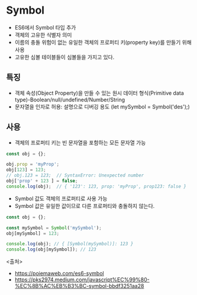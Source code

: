 # Symbol
- ES6에서 Symbol 타입 추가
- 객체의 고유한 식별자 의미
- 이름의 충돌 위험이 없는 유일한 객체의 프로퍼티 키(property key)를 만들기 위해 사용
- 고유한 심볼 테이블들이 심볼들을 가지고 있다.

## 특징
- 객체 속성(Object Property)을 만들 수 있는 원시 데이터 형식(Primitive data type)-Boolean/null/undefined/Number/String
- 문자열을 인자로 허용: 설명으로 디버깅 용도 (let mySymbol = Symbol('des');)


## 사용
- 객체의 프로퍼티 키는 빈 문자열을 포함하는 모든 문자열 가능
```javascript
const obj = {};

obj.prop = 'myProp'; 
obj[123] = 123;
// obj.123 = 123;  // SyntaxError: Unexpected number
obj['prop' + 123 ] = false;
console.log(obj);  // { '123': 123, prop: 'myProp', prop123: false }
```

- Symbol 값도 객체의 프로퍼티로 사용 가능
- Symbol 값은 유일한 값이므로 다른 프로퍼티와 충돌하지 않는다.
```javascript
const obj = {};

const mySymbol = Symbol('mySymbol');
obj[mySymbol] = 123;

console.log(obj); // { [Symbol(mySymbol)]: 123 }
console.log(obj[mySymbol]); // 123
```



<출처>
- https://poiemaweb.com/es6-symbol
- https://pks2974.medium.com/javascript%EC%99%80-%EC%8B%AC%EB%B3%BC-symbol-bbdf3251aa28

